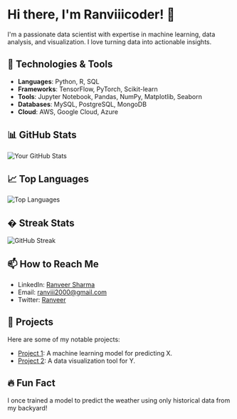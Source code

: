 # Hi there, I'm Ranviiicoder! 👋

I'm a passionate data scientist with expertise in machine learning, data analysis, and visualization. I love turning data into actionable insights.

## 🔧 Technologies & Tools
- **Languages**: Python, R, SQL
- **Frameworks**: TensorFlow, PyTorch, Scikit-learn
- **Tools**: Jupyter Notebook, Pandas, NumPy, Matplotlib, Seaborn
- **Databases**: MySQL, PostgreSQL, MongoDB
- **Cloud**: AWS, Google Cloud, Azure

## 📊 GitHub Stats
![Your GitHub Stats](https://github-readme-stats.vercel.app/api?username=Ranviiicoder&show_icons=true&theme=radical)

## 📈 Top Languages
![Top Languages](https://github-readme-stats.vercel.app/api/top-langs/?username=Ranviiicoder&layout=compact&theme=radical)

## � Streak Stats
![GitHub Streak](https://github-readme-streak-stats.herokuapp.com/?user=Ranviiicoder&theme=radical)

## 📫 How to Reach Me
- LinkedIn: [Ranveer Sharma](https://www.linkedin.com/in/ranveer-s-1710nafy)
- Email: ranviii2000@gmail.com
- Twitter: [Ranveer](https://twitter.com/ranafisa1710)

## 🚀 Projects
Here are some of my notable projects:
- [Project 1](https://github.com/Ranviiicoder/project1): A machine learning model for predicting X.
- [Project 2](https://github.com/Ranviiicoder/project2): A data visualization tool for Y.

## 🔥 Fun Fact
I once trained a model to predict the weather using only historical data from my backyard!

